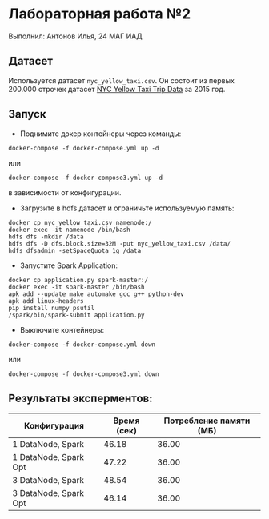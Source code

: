 # Лабораторная работа №2
Выполнил: Антонов Илья, 24 МАГ ИАД
## Датасет
Используется датасет `nyc_yellow_taxi.csv`. 
Он состоит из первых 200.000 строчек датасет [NYC Yellow Taxi Trip Data](https://www.kaggle.com/datasets/elemento/nyc-yellow-taxi-trip-data) за 2015 год. 
## Запуск
- Поднимите докер контейнеры через команды:
```
docker-compose -f docker-compose.yml up -d
```
или
```
docker-compose -f docker-compose3.yml up -d
```
в зависимости от конфигурации.
- Загрузите в hdfs датасет и ограничьте используемую память:
```
docker cp nyc_yellow_taxi.csv namenode:/
docker exec -it namenode /bin/bash
hdfs dfs -mkdir /data
hdfs dfs -D dfs.block.size=32M -put nyc_yellow_taxi.csv /data/
hdfs dfsadmin -setSpaceQuota 1g /data
```
- Запустите Spark Application:
```
docker cp application.py spark-master:/
docker exec -it spark-master /bin/bash
apk add --update make automake gcc g++ python-dev
apk add linux-headers
pip install numpy psutil
/spark/bin/spark-submit application.py
```
- Выключите контейнеры:
```
docker-compose -f docker-compose.yml down
```
или
```
docker-compose -f docker-compose3.yml down
```
## Результаты эксперментов:
| Конфигурация | Время (сек) | Потребление памяти (МБ) |
|-------------|-------------|-------------|
| 1 DataNode, Spark    | 46.18    | 36.00    |
| 1 DataNode, Spark Opt    | 47.22    | 36.00    |
| 3 DataNode, Spark    | 48.54    | 36.00    |
| 3 DataNode, Spark Opt    | 46.14    | 36.00    |
